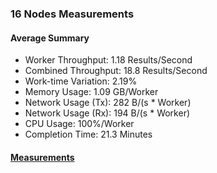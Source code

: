 ### 16 Nodes Measurements

#### Average Summary

- Worker Throughput: 1.18 Results/Second
- Combined Throughput: 18.8 Results/Second
- Work-time Variation: 2.19%
- Memory Usage: 1.09 GB/Worker
- Network Usage (Tx): 282 B/(s * Worker)
- Network Usage (Rx): 194 B/(s * Worker)
- CPU Usage: 100%/Worker
- Completion Time: 21.3 Minutes

#### [Measurements](https://snapshots.raintank.io/dashboard/snapshot/fJ7PH2ntel8xc2Bym2ejmqxJ7BoWwKjf)